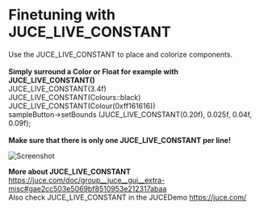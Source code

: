 # Finetuning with JUCE_LIVE_CONSTANT
Use the JUCE_LIVE_CONSTANT to place and colorize components.
<br /><br />
<b>Simply surround a Color or Float for example with JUCE_LIVE_CONSTANT()</b><br />
JUCE_LIVE_CONSTANT(3.4f)<br />
JUCE_LIVE_CONSTANT(Colours::black)<br />
JUCE_LIVE_CONSTANT(Colour(0xff161616))<br />
sampleButton->setBounds (JUCE_LIVE_CONSTANT(0.20f), 0.025f, 0.04f, 0.09f);<br /><br />
<b>Make sure that there is only one JUCE_LIVE_CONSTANT per line!</b><br />

![Screenshot](https://raw.githubusercontent.com/Remberg/juce_workflow_tips/master/JUCE_LIVE_CONSTANT.gif)

<b>More about JUCE_LIVE_CONSTANT</b><br />
https://juce.com/doc/group__juce__gui__extra-misc#gae2cc503e5069bf8510953e212317abaa<br />
Also check JUCE_LIVE_CONSTANT in the JUCEDemo https://juce.com/
